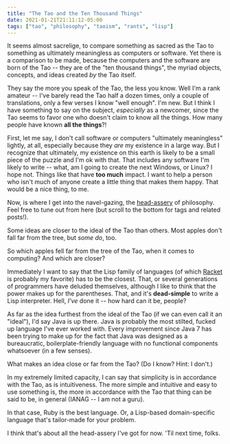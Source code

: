 ```yaml
---
title: "The Tao and the Ten Thousand Things"
date: 2021-01-21T21:11:12-05:00
tags: ["tao", "philosophy", "taoism", "rants", "lisp"]
---
```


It seems almost sacrelige, to compare something as sacred as the Tao to something as ultimately meaningless as computers or software. Yet there is a comparison to be made, because the computers and the software are born of the Tao -- they are of the "ten thousand things", the myriad objects, concepts, and ideas created _by_ the Tao itself.

They say the more you speak of the Tao, the less you know. Well I'm a rank amateur -- I've barely read the Tao half a dozen times, only a couple of translations, only a few verses I know "well enough". I'm new. But I think I have something to say on the subject, _especially_ as a newcomer, since the Tao seems to favor one who doesn't claim to know all the things. How many people have known **all the things**?!

First, let me say, I don't call software or computers "ultimately meaningless" lightly, at all, especially because they _are_ my existence in a large way. But I recognize that ultimately, my existence on this earth is likely to be a small piece of the puzzle and I'm ok with that. That includes any software I'm likely to write -- what, am I going to create the next Windows, or Linux? I hope not. Things like that have **too much** impact. I want to help a person who isn't much of anyone create a little thing that makes them happy. That would be a nice thing, to me.

Now, is where I get into the navel-gazing, the [head-assery](https://www.youtube.com/watch?v=HEtTYR37aRE) of philosophy. Feel free to tune out from here (but scroll to the bottom for tags and related posts!).

Some ideas are closer to the ideal of the Tao than others. Most apples don't fall far from the tree, but _some do_, too.

So which apples fell far from the tree of the Tao, when it comes to computing? And which are closer?

Immediately I want to say that the Lisp family of languages (of which [Racket](https://racket-lang.org) is probably my favorite) has to be the closest. That, or several generations of programmers have deluded themselves, although I like to think that the power makes up for the parentheses. That, and it's **dead-simple** to write a Lisp interpreter. Hell, _I've_ done it -- how hard can it be, people?

As far as the idea furthest from the ideal of the Tao (if we can even call it an "ideal"), I'd say Java is up there. Java is probably the most stilted, fucked up language I've ever worked with. Every improvement since Java 7 has been trying to make up for the fact that Java was designed as a bureaucratic, boilerplate-friendly language with no functional components whatsoever (in a few senses).

What makes an idea close or far from the Tao? (Do I know? Hint: I don't.)

In my extremely limited capacity, I can say that simplicity is in accordance with the Tao, as is intuitiveness. The more simple and intuitive and easy to use something is, the more in accordance with the Tao that thing can be said to be, in general (IANAG -- I am not a guru).

In that case, Ruby is the best language. Or, a Lisp-based domain-specific language that's tailor-made for your problem.

I think that's about all the head-assery I've got for now. 'Til next time, folks.
